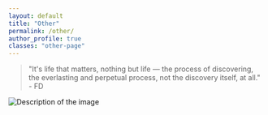 ```yaml
---
layout: default
title: "Other"
permalink: /other/
author_profile: true
classes: "other-page" 
---
```


<div class="content-center">
  <div class="quote-container">
    <div class="quote">
      <blockquote>
        <p>"It's life that matters, nothing but life — the process of discovering, the everlasting and perpetual process, not the discovery itself, at all." - FD</p>
      </blockquote>
    </div>
  </div>

  <div class="image-container">
    <img src="https://gabrieleletta97.github.io/gabriele_letta.github.io/images/idiotic.jpeg" alt="Description of the image" style="max-width: 75%; height: auto;">
  </div>
</div>
